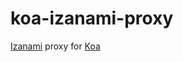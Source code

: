 # koa-izanami-proxy

[Izanami](https://maif.github.io/izanami/) proxy for [Koa](https://koajs.com/)

